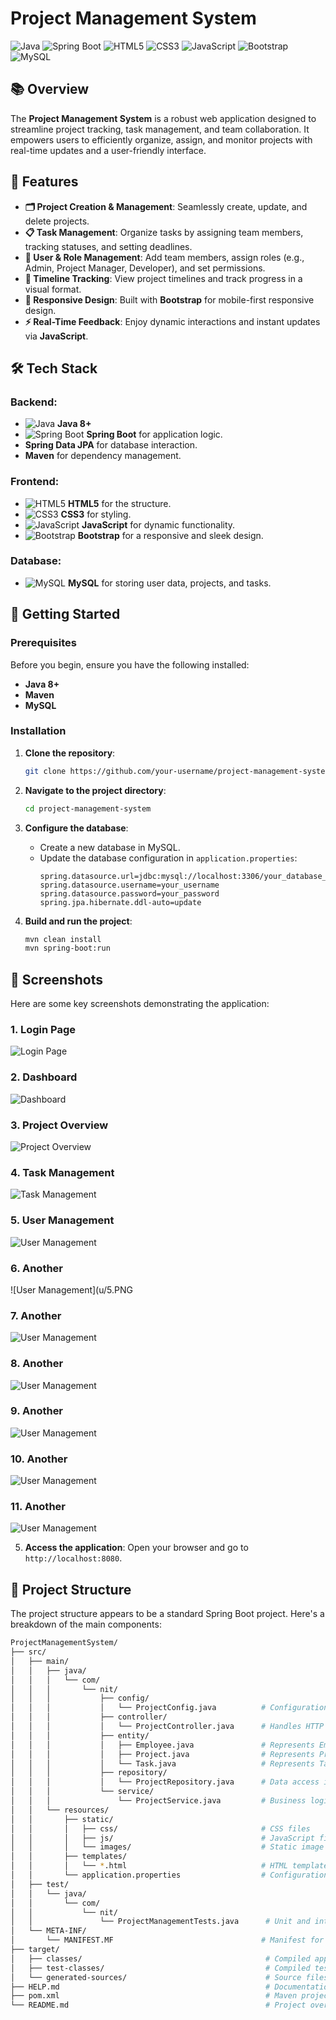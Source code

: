 # Project Management System

![Java](https://img.shields.io/badge/Java-ED8B00?style=for-the-badge&logo=java&logoColor=white)
![Spring Boot](https://img.shields.io/badge/Spring%20Boot-6DB33F?style=for-the-badge&logo=spring-boot&logoColor=white)
![HTML5](https://img.shields.io/badge/HTML5-E34F26?style=for-the-badge&logo=html5&logoColor=white)
![CSS3](https://img.shields.io/badge/CSS3-1572B6?style=for-the-badge&logo=css3&logoColor=white)
![JavaScript](https://img.shields.io/badge/JavaScript-F7DF1E?style=for-the-badge&logo=javascript&logoColor=black)
![Bootstrap](https://img.shields.io/badge/Bootstrap-563D7C?style=for-the-badge&logo=bootstrap&logoColor=white)
![MySQL](https://img.shields.io/badge/MySQL-4479A1?style=for-the-badge&logo=mysql&logoColor=white)

## 📚 Overview

The **Project Management System** is a robust web application designed to streamline project tracking, task management, and team collaboration. It empowers users to efficiently organize, assign, and monitor projects with real-time updates and a user-friendly interface.

## 🌟 Features

- **🗂️ Project Creation & Management**: Seamlessly create, update, and delete projects.
- **📋 Task Management**: Organize tasks by assigning team members, tracking statuses, and setting deadlines.
- **👥 User & Role Management**: Add team members, assign roles (e.g., Admin, Project Manager, Developer), and set permissions.
- **📅 Timeline Tracking**: View project timelines and track progress in a visual format.
- **📱 Responsive Design**: Built with **Bootstrap** for mobile-first responsive design.
- **⚡ Real-Time Feedback**: Enjoy dynamic interactions and instant updates via **JavaScript**.

## 🛠️ Tech Stack

### Backend:
- ![Java](https://img.shields.io/badge/Java-ED8B00?style=for-the-badge&logo=java&logoColor=white) **Java 8+**
- ![Spring Boot](https://img.shields.io/badge/Spring%20Boot-6DB33F?style=for-the-badge&logo=spring-boot&logoColor=white) **Spring Boot** for application logic.
- **Spring Data JPA** for database interaction.
- **Maven** for dependency management.

### Frontend:
- ![HTML5](https://img.shields.io/badge/HTML5-E34F26?style=for-the-badge&logo=html5&logoColor=white) **HTML5** for the structure.
- ![CSS3](https://img.shields.io/badge/CSS3-1572B6?style=for-the-badge&logo=css3&logoColor=white) **CSS3** for styling.
- ![JavaScript](https://img.shields.io/badge/JavaScript-F7DF1E?style=for-the-badge&logo=javascript&logoColor=black) **JavaScript** for dynamic functionality.
- ![Bootstrap](https://img.shields.io/badge/Bootstrap-563D7C?style=for-the-badge&logo=bootstrap&logoColor=white) **Bootstrap** for a responsive and sleek design.

### Database:
- ![MySQL](https://img.shields.io/badge/MySQL-4479A1?style=for-the-badge&logo=mysql&logoColor=white) **MySQL** for storing user data, projects, and tasks.

## 🚀 Getting Started

### Prerequisites

Before you begin, ensure you have the following installed:
- **Java 8+** 
- **Maven** 
- **MySQL** 

### Installation

1. **Clone the repository**:
    ```bash
    git clone https://github.com/your-username/project-management-system.git
    ```

2. **Navigate to the project directory**:
    ```bash
    cd project-management-system
    ```

3. **Configure the database**:
    - Create a new database in MySQL.
    - Update the database configuration in `application.properties`:
      ```properties
      spring.datasource.url=jdbc:mysql://localhost:3306/your_database_name
      spring.datasource.username=your_username
      spring.datasource.password=your_password
      spring.jpa.hibernate.ddl-auto=update
      ```

4. **Build and run the project**:
    ```bash
    mvn clean install
    mvn spring-boot:run
    ```


## 📸 Screenshots

Here are some key screenshots demonstrating the application:

### 1. Login Page
![Login Page](/u/one.PNG)

### 2. Dashboard
![Dashboard](u/1.PNG)

### 3. Project Overview
![Project Overview](u/2.PNG)

### 4. Task Management
![Task Management](u/3.PNG)

### 5. User Management
![User Management](u/4.PNG)

### 6. Another
![User Management](u/5.PNG

### 7. Another
![User Management](u/6.PNG)

### 8. Another
![User Management](u/7.PNG)

### 9. Another
![User Management](u/8.PNG)

### 10. Another
![User Management](u/9.PNG)

### 11. Another
![User Management](u/11.PNG)


5. **Access the application**: 
   Open your browser and go to `http://localhost:8080`.

## 📂 Project Structure

The project structure appears to be a standard Spring Boot project. Here's a breakdown of the main components:

```bash
ProjectManagementSystem/
├── src/
│   ├── main/
│   │   ├── java/
│   │   │   └── com/
│   │   │       └── nit/
│   │   │           ├── config/
│   │   │           │   └── ProjectConfig.java          # Configuration class for beans and properties
│   │   │           ├── controller/
│   │   │           │   └── ProjectController.java      # Handles HTTP requests related to projects
│   │   │           ├── entity/
│   │   │           │   ├── Employee.java               # Represents Employee entity
│   │   │           │   ├── Project.java                # Represents Project entity
│   │   │           │   └── Task.java                   # Represents Task entity
│   │   │           ├── repository/
│   │   │           │   └── ProjectRepository.java      # Data access interface for Projects
│   │   │           └── service/
│   │   │               └── ProjectService.java         # Business logic for managing projects
│   │   └── resources/
│   │       ├── static/
│   │       │   ├── css/                                # CSS files
│   │       │   ├── js/                                 # JavaScript files
│   │       │   └── images/                             # Static image files
│   │       ├── templates/
│   │       │   └── *.html                              # HTML templates for views
│   │       └── application.properties                  # Configuration properties for the application
│   ├── test/
│   │   └── java/
│   │       └── com/
│   │           └── nit/
│   │               └── ProjectManagementTests.java      # Unit and integration tests
│   └── META-INF/
│       └── MANIFEST.MF                                 # Manifest for the project
├── target/
│   ├── classes/                                         # Compiled application classes
│   ├── test-classes/                                    # Compiled test classes
│   └── generated-sources/                               # Source files generated from annotations
├── HELP.md                                              # Documentation or project instructions
├── pom.xml                                              # Maven project file with dependencies
└── README.md                                            # Project overview and setup instructions
